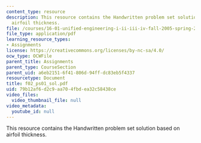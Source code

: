 ```yaml
---
content_type: resource
description: This resource contains the Handwritten problem set solution based on
  airfoil thickness.
file: /courses/16-01-unified-engineering-i-ii-iii-iv-fall-2005-spring-2006/79b12af6d2c9aa704fbdea32c58438ce_f02_ps01_sol.pdf
file_type: application/pdf
learning_resource_types:
- Assignments
license: https://creativecommons.org/licenses/by-nc-sa/4.0/
ocw_type: OCWFile
parent_title: Assignments
parent_type: CourseSection
parent_uid: a6eb2151-6f41-806d-94ff-dc83eb5f4337
resourcetype: Document
title: f02_ps01_sol.pdf
uid: 79b12af6-d2c9-aa70-4fbd-ea32c58438ce
video_files:
  video_thumbnail_file: null
video_metadata:
  youtube_id: null
---
```

This resource contains the Handwritten problem set solution based on airfoil thickness.